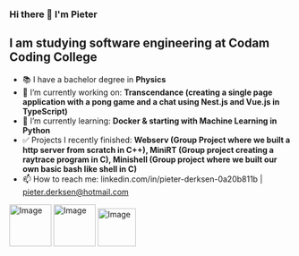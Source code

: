 ### Hi there 👋 I'm Pieter

## I am studying software engineering at Codam Coding College

* 📚 I have a bachelor degree in **Physics**
* 🔭 I’m currently working on: **Transcendance (creating a single page application with a pong game and a chat using Nest.js and Vue.js in TypeScript)**
* 🌱 I’m currently learning: **Docker & starting with Machine Learning in Python** 
* ✅ Projects I recently finished: **Webserv (Group Project where we built a http server from scratch in C++), MiniRT (Group project creating a raytrace program in C), Minishell (Group project where we built our own basic bash like shell in C)**
* 📫 How to reach me: linkedin.com/in/pieter-derksen-0a20b811b | pieter.derksen@hotmail.com

<img src="https://github.com/lucienvb/lucienvb/assets/88743296/337ca275-4d58-4bbd-8cd7-cc33fb2f4c15" alt="Image" width="75"> <img src="https://github.com/lucienvb/lucienvb/assets/88743296/eb455015-31a6-4bca-b39b-e9a1b54f9f94" alt="Image" width="75"> <img src="https://upload.wikimedia.org/wikipedia/commons/thumb/4/4b/Bash_Logo_Colored.svg/512px-Bash_Logo_Colored.svg.png?20180723054350" alt="Image" width="68">
